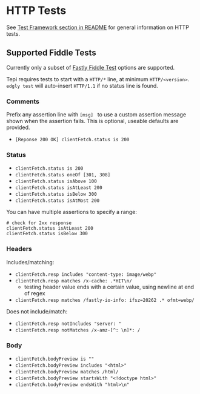 # HTTP Tests

See [Test Framework section in README](README.md#test-framework) for general information on HTTP tests.

## Supported Fiddle Tests

Currently only a subset of [Fastly Fiddle Test](https://www.fastly.com/documentation/reference/tools/fiddle/testing/) options are supported.

Tepi requires tests to start with a `HTTP/*` line, at minimum `HTTP/<version>`. `edgly test` will auto-insert `HTTP/1.1` if no status line is found.

### Comments

Prefix any assertion line with `[msg] ` to use a custom assertion message shown when the assertion fails. This is optional, useable defaults are provided.

* `[Reponse 200 OK] clientFetch.status is 200`

### Status

* `clientFetch.status is 200`
* `clientFetch.status oneOf [301, 308]`
* `clientFetch.status isAbove 100`
* `clientFetch.status isAtLeast 200`
* `clientFetch.status isBelow 300`
* `clientFetch.status isAtMost 200`

You can have multiple assertions to specify a range:
```
# check for 2xx response
clientFetch.status isAtLeast 200
clientFetch.status isBelow 300
```

### Headers

Includes/matching:
* `clientFetch.resp includes "content-type: image/webp"`
* `clientFetch.resp matches /x-cache: .*HIT\n/`
  * testing header value ends with a certain value, using newline at end of regex
* `clientFetch.resp matches /fastly-io-info: ifsz=20262 .* ofmt=webp/`

Does not include/match:
* `clientFetch.resp notIncludes "server: "`
* `clientFetch.resp notMatches /x-amz-[^: \n]*: /`

### Body

* `clientFetch.bodyPreview is ""`
* `clientFetch.bodyPreview includes "<html>"`
* `clientFetch.bodyPreview matches /html/`
* `clientFetch.bodyPreview startsWith "<!doctype html>"`
* `clientFetch.bodyPreview endsWith "html>\n"`
